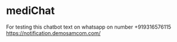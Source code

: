 # mediChat
For testing this chatbot text on whatsapp on number +919316576115
https://notification.demosamcom.com/

